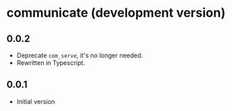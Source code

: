 # communicate (development version)

## 0.0.2

- Deprecate `com_serve`, it's no longer needed.
- Rewritten in Typescript.

## 0.0.1

* Initial version
